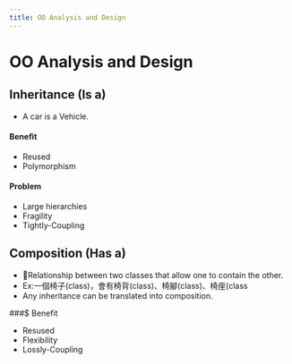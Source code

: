 ```yaml
---
title: OO Analysis and Design
---
```

# OO Analysis and Design

## Inheritance (Is a)
- A car is a Vehicle.

#### Benefit
- Reused
- Polymorphism

#### Problem
- Large hierarchies
- Fragility
- Tightly-Coupling

## Composition (Has a)

- Relationship between two classes that allow one to contain the other.
- Ex:一個椅子(class)，會有椅背(class)、椅腳(class)、椅座(class
- Any inheritance can be translated into composition.

###$ Benefit
- Resused
- Flexibility
- Lossly-Coupling